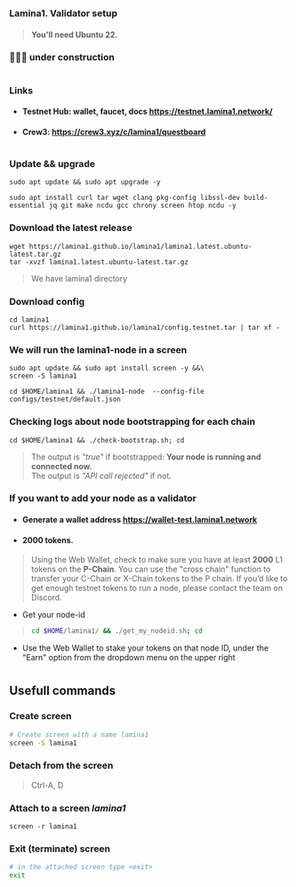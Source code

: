 ### Lamina1. Validator setup
> #### You'll need Ubuntu 22.
### 🚧🚧🚧 under construction

#
### Links
- #### Testnet Hub: wallet, faucet, docs https://testnet.lamina1.network/
- #### Crew3: https://crew3.xyz/c/lamina1/questboard
#

### Update && upgrade
```
sudo apt update && sudo apt upgrade -y
```
```
sudo apt install curl tar wget clang pkg-config libssl-dev build-essential jq git make ncdu gcc chrony screen htop ncdu -y
```

### Download the latest release 
```
wget https://lamina1.github.io/lamina1/lamina1.latest.ubuntu-latest.tar.gz
tar -xvzf lamina1.latest.ubuntu-latest.tar.gz
```

> We have lamina1 directory

### Download config
```
cd lamina1
curl https://lamina1.github.io/lamina1/config.testnet.tar | tar xf -
```

### We will run the lamina1-node in a screen
```
sudo apt update && sudo apt install screen -y &&\
screen -S lamina1
```
```
cd $HOME/lamina1 && ./lamina1-node  --config-file configs/testnet/default.json
```

### Checking logs about node bootstrapping for each chain
```
cd $HOME/lamina1 && ./check-bootstrap.sh; cd
```
> The output is *"true"* if bootstrapped: **Your node is running and connected now.**    
> The output is *"API call rejected"* if not.


### If you want to add your node as a validator
- #### Generate a wallet address https://wallet-test.lamina1.network
- #### 2000 tokens.
> Using the Web Wallet, check to make sure you have at least **2000** L1 tokens on the **P-Chain**. You can
use the "cross chain" function to transfer your C-Chain or X-Chain tokens to the P chain. If you’d like to
get enough testnet tokens to run a node, please contact the team on Discord.    
- Get your node-id
> ```bash
> cd $HOME/lamina1/ && ./get_my_nodeid.sh; cd 
> ```
- Use the Web Wallet to stake your tokens on that node ID, under the "Earn" option from the dropdown
menu on the upper right











#
## Usefull commands
### Create screen
```bash
# Create screen with a name lamina1
screen -S lamina1
```

### Detach from the screen
> Ctrl-A, D

### Attach to a screen *lamina1*
```
screen -r lamina1
```

### Exit (terminate) screen
```bash
# in the attached screen type <exit>
exit
```







